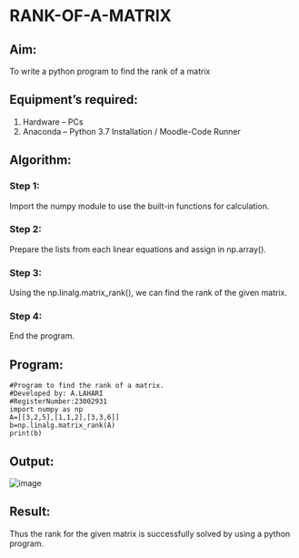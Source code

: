 # RANK-OF-A-MATRIX
## Aim:
To write a python program to find the rank of a matrix
## Equipment’s required:
1. 	Hardware – PCs
2. 	Anaconda – Python 3.7 Installation / Moodle-Code Runner
## Algorithm:
### Step 1: 
Import the numpy module to use the built-in functions for calculation.
### Step 2: 
Prepare the lists from each linear equations and assign in np.array().
### Step 3:
Using the np.linalg.matrix_rank(), we can find the rank of the given matrix.
### Step 4: 
End the program.
## Program:
```
#Program to find the rank of a matrix.
#Developed by: A.LAHARI
#RegisterNumber:23002931
import numpy as np
A=[[3,2,5],[1,1,2],[3,3,6]]
b=np.linalg.matrix_rank(A)
print(b)
```
## Output:
![image](https://github.com/AnnaLahari/RANK-OF-A-MATRIX/assets/149365425/d86a5c22-e102-4aeb-8f60-6d0b94efced4)

## Result:
Thus the rank for the given matrix is successfully solved by  using a python program.

